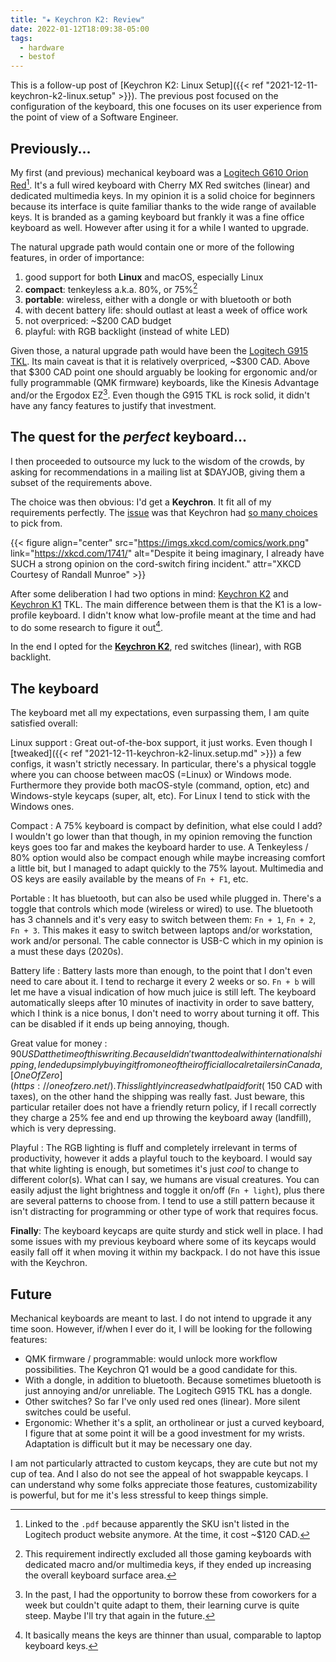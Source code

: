 ```yaml
---
title: "★ Keychron K2: Review"
date: 2022-01-12T18:09:38-05:00
tags:
  - hardware
  - bestof
---
```


This is a follow-up post of [Keychron K2: Linux Setup]({{< ref "2021-12-11-keychron-k2-linux.setup" >}}). The previous post focused on the configuration of the keyboard, this one focuses on its user experience from the point of view of a Software Engineer.

<!--more-->

## Previously...

My first (and previous) mechanical keyboard was a [Logitech G610 Orion
Red][logitech-g610][^1]. It's a full wired keyboard with Cherry MX Red switches
(linear) and dedicated multimedia keys. In my opinion it is a solid choice for
beginners because its interface is quite familiar thanks to the wide range of
available keys. It is branded as a gaming keyboard but frankly it was a fine
office keyboard as well. However after using it for a while I wanted to
upgrade.

The natural upgrade path would contain one or more of the following features, in order of importance:

1. good support for both **Linux** and macOS, especially Linux
1. **compact**: tenkeyless a.k.a. 80%, or 75%[^2]
1. **portable**: wireless, either with a dongle or with bluetooth or both
1. with decent battery life: should outlast at least a week of office work
1. not overpriced: ~$200 CAD budget
1. playful: with RGB backlight (instead of white LED)

Given those, a natural upgrade path would have been the [Logitech G915
TKL][logitech-g915-tkl]. Its main caveat is that it is relatively overpriced,
~$300 CAD. Above that $300 CAD point one should arguably be looking for
ergonomic and/or fully programmable (QMK firmware) keyboards, like the Kinesis
Advantage and/or the Ergodox EZ[^3]. Even though the G915 TKL is rock solid, it
didn't have any fancy features to justify that investment.

## The quest for the _perfect_ keyboard...

I then proceeded to outsource my luck to the wisdom of the crowds, by asking
for recommendations in a mailing list at $DAYJOB, giving them a subset of the
requirements above.

The choice was then obvious: I'd get a **Keychron**. It fit all of my
requirements perfectly. The [issue][paradox-of-choice] was that Keychron had
[so many choices][keychron-choices] to pick from.

{{< figure align="center" src="https://imgs.xkcd.com/comics/work.png" link="https://xkcd.com/1741/" alt="Despite it being imaginary, I already have SUCH a strong opinion on the cord-switch firing incident." attr="XKCD Courtesy of Randall Munroe" >}}

After some deliberation I had two options in mind: [Keychron K2][keychron-k2]
and [Keychron K1][keychron-k1] TKL. The main difference between them is that
the K1 is a low-profile keyboard. I didn't know what low-profile meant at the
time and had to do some research to figure it out[^4].

In the end I opted for the [**Keychron K2**][keychron-k2], red switches (linear),
with RGB backlight.

## The keyboard

The keyboard met all my expectations, even surpassing them, I am quite satisfied overall:

Linux support
: Great out-of-the-box support, it just works. Even though I [tweaked]({{< ref
"2021-12-11-keychron-k2-linux.setup.md" >}}) a few configs, it wasn't strictly
necessary. In particular, there's a physical toggle where you can choose between
macOS (=Linux) or Windows mode. Furthermore they provide both macOS-style (command, option, etc) and
Windows-style keycaps (super, alt, etc). For Linux I tend to stick with the Windows ones.

Compact
: A 75% keyboard is compact by definition, what else could I add?
I wouldn't go lower than that though, in my opinion removing the function keys
goes too far and makes the keyboard harder to use. A Tenkeyless / 80% option
would also be compact enough while maybe increasing comfort a little bit, but
I managed to adapt quickly to the 75% layout. Multimedia and OS keys are easily
available by the means of `Fn + F1`, etc.

Portable
: It has bluetooth, but can also be used while plugged in. There's a toggle that
controls which mode (wireless or wired) to use. The bluetooth has 3 channels and
it's very easy to switch between them: `Fn + 1`, `Fn + 2`, `Fn + 3`. This makes it easy
to switch between laptops and/or workstation, work and/or personal. The cable connector
is USB-C which in my opinion is a must these days (2020s).

Battery life
: Battery lasts more than enough, to the point that I don't even need to care about it.
I tend to recharge it every 2 weeks or so. `Fn + b` will let me have a visual indication
of how much juice is still left. The keyboard automatically sleeps after 10 minutes of inactivity
in order to save battery, which I think is a nice bonus, I don't need to worry about turning it off.
This can be disabled if it ends up being annoying, though.

Great value for money
: $90 USD at the time of this writing. Because I didn't want to deal with international shipping, I ended up
simply buying it from one of their official local retailers in Canada, [OneOfZero](https://oneofzero.net/). This
slightly increased what I paid for it (~$150 CAD with taxes), on the other hand the shipping was really fast. Just
beware, this particular retailer does not have a friendly return policy, if I recall correctly they charge a 25% fee
and end up throwing the keyboard away (landfill), which is very depressing.

Playful
: The RGB lighting is fluff and completely irrelevant in terms of productivity, however it adds a playful touch to the keyboard.
I would say that white lighting is enough, but sometimes it's just _cool_ to change to different color(s).
What can I say, we humans are visual creatures. You can easily adjust the light brightness and toggle it on/off (`Fn + light`),
plus there are several patterns to choose from. I tend to use a still pattern because it isn't distracting for programming or
other type of work that requires focus.

**Finally**: The keyboard keycaps are quite sturdy and stick well in place. I had some
issues with my previous keyboard where some of its keycaps would easily fall
off it when moving it within my backpack. I do not have this issue with the
Keychron.


## Future

Mechanical keyboards are meant to last. I do not intend to upgrade it any time
soon. However, if/when I ever do it, I will be looking for the following features:

- QMK firmware / programmable: would unlock more workflow possibilities. The
  Keychron Q1 would be a good candidate for this.
- With a dongle, in addition to bluetooth. Because sometimes bluetooth is just
  annoying and/or unreliable. The Logitech G915 TKL has a dongle.
- Other switches? So far I've only used red ones (linear). More silent switches
  could be useful.
- Ergonomic: Whether it's a split, an ortholinear or just a curved keyboard,
  I figure that at some point it will be a good investment for my wrists.
  Adaptation is difficult but it may be necessary one day.

I am not particularly attracted to custom keycaps, they are cute but not my cup
of tea. And I also do not see the appeal of hot swappable keycaps. I can
understand why some folks appreciate those features, customizability is
powerful, but for me it's less stressful to keep things simple.


[logitech-g610]: https://www.logitech.com/assets/64198/g610-orion-red.pdf
[logitech-g915-tkl]: https://www.logitechg.com/en-ca/products/gaming-keyboards/g915-tkl-wireless.html
[paradox-of-choice]: https://en.wikipedia.org/wiki/The_Paradox_of_Choice
[keychron-choices]: https://www.keychron.com/collections/all-products
[keychron-k1]: https://www.keychron.com/products/keychron-k1-wireless-mechanical-keyboard
[keychron-k2]: https://www.keychron.com/products/keychron-k2-wireless-mechanical-keyboard

[^1]: Linked to the `.pdf` because apparently the SKU isn't listed in the Logitech product website anymore. At the time, it cost ~$120 CAD.
[^2]: This requirement indirectly excluded all those gaming keyboards with dedicated macro and/or multimedia keys, if they ended up increasing the overall keyboard surface area.
[^3]: In the past, I had the opportunity to borrow these from coworkers for a week but couldn't quite adapt to them, their learning curve is quite steep. Maybe I'll try that again in the future.
[^4]: It basically means the keys are thinner than usual, comparable to laptop keyboard keys.
